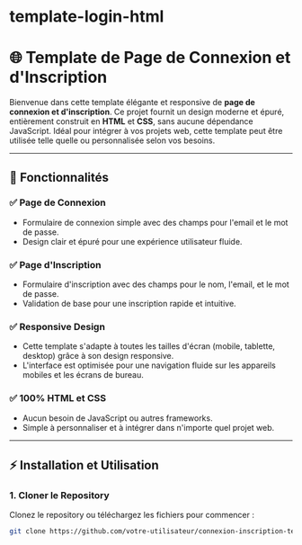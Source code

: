 # template-login-html
# 🌐 Template de Page de Connexion et d'Inscription

Bienvenue dans cette template élégante et responsive de **page de connexion et d'inscription**. Ce projet fournit un design moderne et épuré, entièrement construit en **HTML** et **CSS**, sans aucune dépendance JavaScript. Idéal pour intégrer à vos projets web, cette template peut être utilisée telle quelle ou personnalisée selon vos besoins.

---


## 🚀 Fonctionnalités

### ✅ **Page de Connexion**
- Formulaire de connexion simple avec des champs pour l'email et le mot de passe.
- Design clair et épuré pour une expérience utilisateur fluide.

### ✅ **Page d'Inscription**
- Formulaire d'inscription avec des champs pour le nom, l'email, et le mot de passe.
- Validation de base pour une inscription rapide et intuitive.

### ✅ **Responsive Design**
- Cette template s'adapte à toutes les tailles d'écran (mobile, tablette, desktop) grâce à son design responsive.
- L'interface est optimisée pour une navigation fluide sur les appareils mobiles et les écrans de bureau.

### ✅ **100% HTML et CSS**
- Aucun besoin de JavaScript ou autres frameworks.
- Simple à personnaliser et à intégrer dans n'importe quel projet web.

---

## ⚡ Installation et Utilisation

### 1. Cloner le Repository

Clonez le repository ou téléchargez les fichiers pour commencer :

```bash
git clone https://github.com/votre-utilisateur/connexion-inscription-template.git

